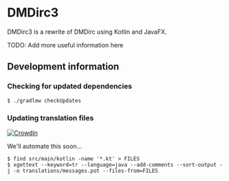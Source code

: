 # DMDirc3

DMDirc3 is a rewrite of DMDirc using Kotlin and JavaFX.

TODO: Add more useful information here

## Development information

### Checking for updated dependencies

```console
$ ./gradlew checkUpdates
```

### Updating translation files

[![Crowdin](https://d322cqt584bo4o.cloudfront.net/dmdirc/localized.svg)](https://crowdin.com/project/dmdirc)

We'll automate this soon...

```console
$ find src/main/kotlin -name '*.kt' > FILES
$ xgettext --keyword=tr --language=java --add-comments --sort-output -j -o translations/messages.pot --files-from=FILES
```
